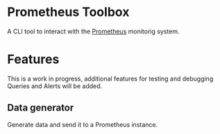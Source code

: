 Prometheus Toolbox
==================

A CLI tool to interact with the [Prometheus](https://prometheus.io/) monitorig system.

Features
========

This is a work in progress, additional features for testing and debugging Queries and Alerts will be added.

Data generator
--------------

Generate data and send it to a Prometheus instance.